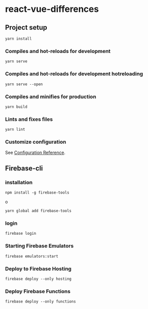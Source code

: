 # react-vue-differences

## Project setup
```
yarn install
```

### Compiles and hot-reloads for development
```
yarn serve
```

### Compiles and hot-reloads for development hotreloading
```
yarn serve --open
```

### Compiles and minifies for production
```
yarn build
```

### Lints and fixes files
```
yarn lint
```

### Customize configuration
See [Configuration Reference](https://cli.vuejs.org/config/).

## Firebase-cli

### installation

```
npm install -g firebase-tools
```
o
```
yarn global add firebase-tools
```

### login

```
firebase login
```

### Starting Firebase Emulators

```
firebase emulators:start
```

### Deploy to Firebase Hosting

```
firebase deploy --only hosting
```

### Deploy Firebase Functions

```
firebase deploy --only functions
```